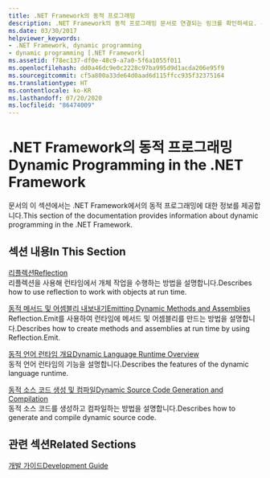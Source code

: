 ```yaml
---
title: .NET Framework의 동적 프로그래밍
description: .NET Framework의 동적 프로그래밍 문서로 연결되는 링크를 확인하세요. 문서에서는 리플렉션, 동적 메서드 및 어셈블리 내보내기 등을 다룹니다.
ms.date: 03/30/2017
helpviewer_keywords:
- .NET Framework, dynamic programming
- dynamic programming [.NET Framework]
ms.assetid: f78ec137-df0e-48c9-a7a0-5f6a1055f011
ms.openlocfilehash: dd0a46dc9e0c2228c97ba995d9d1acda206e95f9
ms.sourcegitcommit: cf5a800a33de64d0aad6d115ffcc935f32375164
ms.translationtype: HT
ms.contentlocale: ko-KR
ms.lasthandoff: 07/20/2020
ms.locfileid: "86474009"
---
```

# <a name="dynamic-programming-in-the-net-framework"></a><span data-ttu-id="f6bfe-104">.NET Framework의 동적 프로그래밍</span><span class="sxs-lookup"><span data-stu-id="f6bfe-104">Dynamic Programming in the .NET Framework</span></span>
<span data-ttu-id="f6bfe-105">문서의 이 섹션에서는 .NET Framework에서의 동적 프로그래밍에 대한 정보를 제공합니다.</span><span class="sxs-lookup"><span data-stu-id="f6bfe-105">This section of the documentation provides information about dynamic programming in the .NET Framework.</span></span>  
  
## <a name="in-this-section"></a><span data-ttu-id="f6bfe-106">섹션 내용</span><span class="sxs-lookup"><span data-stu-id="f6bfe-106">In This Section</span></span>  
 [<span data-ttu-id="f6bfe-107">리플렉션</span><span class="sxs-lookup"><span data-stu-id="f6bfe-107">Reflection</span></span>](reflection.md)  
 <span data-ttu-id="f6bfe-108">리플렉션을 사용해 런타임에서 개체 작업을 수행하는 방법을 설명합니다.</span><span class="sxs-lookup"><span data-stu-id="f6bfe-108">Describes how to use reflection to work with objects at run time.</span></span>  
  
 [<span data-ttu-id="f6bfe-109">동적 메서드 및 어셈블리 내보내기</span><span class="sxs-lookup"><span data-stu-id="f6bfe-109">Emitting Dynamic Methods and Assemblies</span></span>](emitting-dynamic-methods-and-assemblies.md)  
 <span data-ttu-id="f6bfe-110">Reflection.Emit를 사용하여 런타임에 메서드 및 어셈블리를 만드는 방법을 설명합니다.</span><span class="sxs-lookup"><span data-stu-id="f6bfe-110">Describes how to create methods and assemblies at run time by using Reflection.Emit.</span></span>  
  
 [<span data-ttu-id="f6bfe-111">동적 언어 런타임 개요</span><span class="sxs-lookup"><span data-stu-id="f6bfe-111">Dynamic Language Runtime Overview</span></span>](dynamic-language-runtime-overview.md)  
 <span data-ttu-id="f6bfe-112">동적 언어 런타임의 기능을 설명합니다.</span><span class="sxs-lookup"><span data-stu-id="f6bfe-112">Describes the features of the dynamic language runtime.</span></span>  
  
 [<span data-ttu-id="f6bfe-113">동적 소스 코드 생성 및 컴파일</span><span class="sxs-lookup"><span data-stu-id="f6bfe-113">Dynamic Source Code Generation and Compilation</span></span>](dynamic-source-code-generation-and-compilation.md)  
 <span data-ttu-id="f6bfe-114">동적 소스 코드를 생성하고 컴파일하는 방법을 설명합니다.</span><span class="sxs-lookup"><span data-stu-id="f6bfe-114">Describes how to generate and compile dynamic source code.</span></span>  
  
## <a name="related-sections"></a><span data-ttu-id="f6bfe-115">관련 섹션</span><span class="sxs-lookup"><span data-stu-id="f6bfe-115">Related Sections</span></span>  
 [<span data-ttu-id="f6bfe-116">개발 가이드</span><span class="sxs-lookup"><span data-stu-id="f6bfe-116">Development Guide</span></span>](../development-guide.md)  
